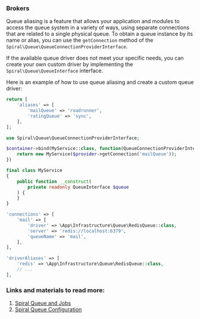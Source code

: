 ### Brokers

Queue aliasing is a feature that allows your application and modules to access the queue system in a variety of ways, using separate connections that are related to a single physical queue. To obtain a queue instance by its name or alias, you can use the `getConnection` method of the `Spiral\Queue\QueueConnectionProviderInterface`.

If the available queue driver does not meet your specific needs, you can create your own custom driver by implementing the `Spiral\Queue\QueueInterface` interface.

Here is an example of how to use queue aliasing and create a custom queue driver:

```php
return [
    'aliases' => [
        'mailQueue' => 'roadrunner',
        'ratingQueue' => 'sync',
    ],
];

use Spiral\Queue\QueueConnectionProviderInterface;

$container->bind(MyService::class, function(QueueConnectionProviderInterface $provider) {
    return new MyService($provider->getConnection('mailQueue'));
})

final class MyService
{
    public function __construct(
        private readonly QueueInterface $queue
    ) {
    }
}

'connections' => [
    'mail' => [
        'driver' => \App\Infrastructure\Queue\RedisQueue::class,
        'server' => 'redis://localhost:6379',
        'queueName' => 'mail',
    ],
],

'driverAliases' => [
    'redis' => \App\Infrastructure\Queue\RedisQueue::class,
    // ...
],
```

### Links and materials to read more:
1. [Spiral Queue and Jobs](https://spiral.dev/docs/queue-jobs/3.7/en)
2. [Spiral Queue Configuration](https://spiral.dev/docs/queue-configuration/3.7/en)
